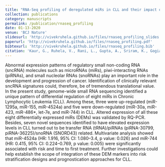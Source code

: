 ```yaml
---
title: "RNA-Seq profiling of deregulated miRs in CLL and their impact on clinical outcome"
collection: publications
category: manuscripts
permalink: /publication/rnaseq_profiling
date: 01-13-2020
venue: 'BCJ Nature'
slidesurl: 'http://vivekruhela.github.io/files/rnaseq_profiling_slides.pdf'
paperurl: 'http://vivekruhela.github.io/files/rnaseq_profiling.pdf'
bibtexurl: 'http://vivekruhela.github.io/files/rnaseq_profiling.bib'
citation: 'Kaur, G., Ruhela, V., Rani, L., Gupta, A., Sriram, K., Gogia, A., Sharma, A., Kumar, L. and Gupta, R., 2020. RNA-Seq profiling of deregulated miRs in CLL and their impact on clinical outcome. <i>Blood cancer journal</i>, 10(1), p.6.'
---
```

Abnormal expression patterns of regulatory small non-coding RNA (sncRNA) molecules such as microRNAs (miRs), piwi-interacting RNAs (piRNAs), and small nucleolar RNAs (snoRNAs) play an important role in the development and progression of cancer. Identification of clinically relevant sncRNA signatures could, therefore, be of tremendous translational value. In the present study, genome-wide small RNA sequencing identified a unique pattern of differential regulation of eight miRs in Chronic Lymphocytic Leukemia (CLL). Among these, three were up-regulated (miR-1295a, miR-155, miR-4524a) and five were down-regulated (miR-30a, miR-423, miR-486*, let-7e, and miR-744) in CLL. Altered expression of all these eight differentially expressed miRs (DEMs) was validated by RQ-PCR. Besides, seven novel sequences identified to have elevated expression levels in CLL turned out to be transfer RNA (tRNA)/piRNAs (piRNA-30799, piRNA-36225)/snoRNA (SNORD43) related. Multivariate analysis showed that miR-4524a (HR: 1.916, 95% CI: 1.080–3.4, p value: 0.026) and miR-744 (HR: 0.415, 95% CI: 0.224–0.769, p value: 0.005) were significantly associated with risk and time to first treatment. Further investigations could help establish the scope of integration of these DEM markers into risk stratification designs and prognostication approaches for CLL.